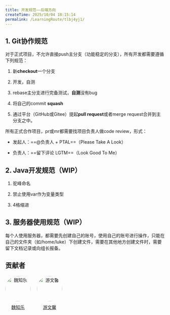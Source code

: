```yaml
---
title: 开发规范——后端方向
createTime: 2025/10/04 18:15:14
permalink: /LearningRoute/tlbj4yj1/
---
```

## 1. Git协作规范

对于正式项目，不允许直接push主分支（功能稳定的分支），所有开发都需要遵循下列规范：

1. 新**checkout**一个分支

2. 开发，自测

3. rebase主分支进行完备测试，**自测**没有bug

4. 将自己的commit **squash**

5. 通过平台（GitHub或Gitee）提起**pull request**或者merge request合并到主分支之中。

所有正式合作项目，pr或mr都需要找项目负责人做code review，形式：

* 发起人：==@负责人 + PTAL==（Please Take A Look）

* 负责人：==留下评论 LGTM==（Look Good To Me）



## 2. Java开发规范（WIP）

1. 驼峰命名

2. 禁止使用var作为变量类型

3. 4格缩进





## 3. 服务器使用规范（WIP）

每个人使用服务器，都需要先创建自己的账号，使用自己的账号进行操作，只能在自己的文件夹（如/home/luke）下创建文件，需要在其他地方创建文件时，需要留下文档记录或向组长报备。

## 贡献者
<div class="contributors-list" style="display: flex; gap: 20px; flex-wrap: wrap; margin-top: 20px;">
  <!-- 贡献者 1 -->
  <div style="text-align: center;">
    <img src="https://avatars.githubusercontent.com/u/94302726?v=4" alt="魏知乐" style="width: 80px; border-radius: 50%;" />
    <p style="margin-top: 8px;"><a href="https://github.com/spaceluke" target="_blank">魏知乐</a></p>
  </div>
  <!-- 贡献者 2 -->
    <div style="text-align: center;">
    <img src="https://avatars.githubusercontent.com/u/159514590?v=4" alt="游文馨" style="width: 80px; border-radius: 50%;" />
    <p style="margin-top: 8px;"><a href="https://github.com/Kelsey050218" target="_blank">游文馨</a></p>
  </div>
</div>


